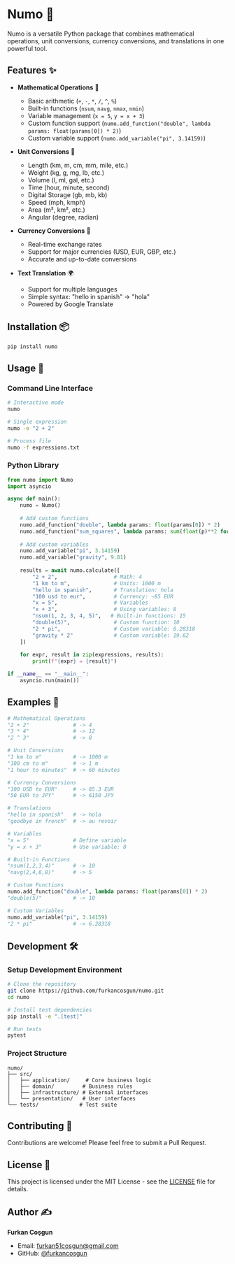 # Numo 🔢

Numo is a versatile Python package that combines mathematical operations, unit conversions, currency conversions, and translations in one powerful tool.

## Features ✨

- **Mathematical Operations** 🧮
  - Basic arithmetic (`+`, `-`, `*`, `/`, `^`, `%`)
  - Built-in functions (`nsum`, `navg`, `nmax`, `nmin`)
  - Variable management (`x = 5`, `y = x + 3`)
  - Custom function support (`numo.add_function("double", lambda params: float(params[0]) * 2)`)
  - Custom variable support (`numo.add_variable("pi", 3.14159)`)

- **Unit Conversions** 📏
  - Length (km, m, cm, mm, mile, etc.)
  - Weight (kg, g, mg, lb, etc.)
  - Volume (l, ml, gal, etc.)
  - Time (hour, minute, second)
  - Digital Storage (gb, mb, kb)
  - Speed (mph, kmph)
  - Area (m², km², etc.)
  - Angular (degree, radian)

- **Currency Conversions** 💱
  - Real-time exchange rates
  - Support for major currencies (USD, EUR, GBP, etc.)
  - Accurate and up-to-date conversions

- **Text Translation** 🌍
  - Support for multiple languages
  - Simple syntax: "hello in spanish" -> "hola"
  - Powered by Google Translate

## Installation 📦

```bash
pip install numo
```

## Usage 🚀

### Command Line Interface

```bash
# Interactive mode
numo

# Single expression
numo -e "2 + 2"

# Process file
numo -f expressions.txt
```

### Python Library

```python
from numo import Numo
import asyncio

async def main():
    numo = Numo()
    
    # Add custom functions
    numo.add_function("double", lambda params: float(params[0]) * 2)
    numo.add_function("sum_squares", lambda params: sum(float(p)**2 for p in params))
    
    # Add custom variables
    numo.add_variable("pi", 3.14159)
    numo.add_variable("gravity", 9.81)
    
    results = await numo.calculate([
        "2 + 2",                  # Math: 4
        "1 km to m",              # Units: 1000 m
        "hello in spanish",       # Translation: hola
        "100 usd to eur",         # Currency: ~85 EUR
        "x = 5",                  # Variables
        "x + 3",                  # Using variables: 8
        "nsum(1, 2, 3, 4, 5)",   # Built-in functions: 15
        "double(5)",              # Custom function: 10
        "2 * pi",                 # Custom variable: 6.28318
        "gravity * 2"             # Custom variable: 19.62
    ])
    
    for expr, result in zip(expressions, results):
        print(f"{expr} = {result}")

if __name__ == "__main__":
    asyncio.run(main())
```

## Examples 📝

```python
# Mathematical Operations
"2 + 2"              # -> 4
"3 * 4"              # -> 12
"2 ^ 3"              # -> 8

# Unit Conversions
"1 km to m"          # -> 1000 m
"100 cm to m"        # -> 1 m
"1 hour to minutes"  # -> 60 minutes

# Currency Conversions
"100 USD to EUR"     # -> 85.3 EUR
"50 EUR to JPY"      # -> 6150 JPY

# Translations
"hello in spanish"   # -> hola
"goodbye in french"  # -> au revoir

# Variables
"x = 5"              # Define variable
"y = x + 3"          # Use variable: 8

# Built-in Functions
"nsum(1,2,3,4)"      # -> 10
"navg(2,4,6,8)"      # -> 5

# Custom Functions
numo.add_function("double", lambda params: float(params[0]) * 2)
"double(5)"          # -> 10

# Custom Variables
numo.add_variable("pi", 3.14159)
"2 * pi"             # -> 6.28318
```

## Development 🛠️

### Setup Development Environment

```bash
# Clone the repository
git clone https://github.com/furkancosgun/numo.git
cd numo

# Install test dependencies
pip install -e ".[test]"

# Run tests
pytest
```

### Project Structure

```
numo/
├── src/
│   ├── application/     # Core business logic
│   ├── domain/         # Business rules
│   ├── infrastructure/ # External interfaces
│   └── presentation/   # User interfaces
└── tests/             # Test suite
```

## Contributing 🤝

Contributions are welcome! Please feel free to submit a Pull Request.

## License 📄

This project is licensed under the MIT License - see the [LICENSE](LICENSE) file for details.

## Author ✍️

**Furkan Coşgun**
- Email: furkan51cosgun@gmail.com
- GitHub: [@furkancosgun](https://github.com/furkancosgun)
